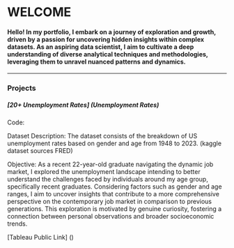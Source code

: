 # WELCOME

#### Hello! In my portfolio, I embark on a journey of exploration and growth, driven by a passion for uncovering hidden insights within complex datasets. As an aspiring data scientist, I aim to cultivate a deep understanding of diverse analytical techniques and methodologies, leveraging them to unravel nuanced patterns and dynamics. 

---


### Projects

##### [20+ Unemployment Rates] (Unemployment Rates)
Code: 

Dataset Description: The dataset consists of the breakdown of US unemployment rates based on gender and age from 1948 to 2023. (kaggle dataset sources FRED)

Objective: As a recent 22-year-old graduate navigating the dynamic job market, I explored the unemployment landscape intending to better understand the challenges faced by individuals around my age group, specifically recent graduates. Considering factors such as gender and age ranges, I aim to uncover insights that contribute to a more comprehensive perspective on the contemporary job market in comparison to previous generations. This exploration is motivated by genuine curiosity, fostering a connection between personal observations and broader socioeconomic trends.

[Tableau Public Link] ()
